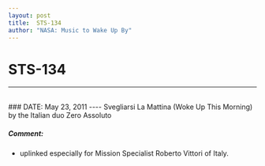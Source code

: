 ```yaml
---
layout: post
title:  STS-134
author: "NASA: Music to Wake Up By"
---
```


# STS-134
----
<br/>
### DATE: May 23, 2011
----
Svegliarsi La Mattina (Woke Up This Morning) by the Italian duo Zero Assoluto

##### Comment:
* uplinked especially for Mission Specialist Roberto Vittori of Italy.

